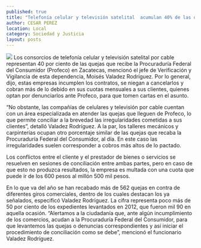 ```yaml
---
published: true
title: "Telefonía celular y televisión satelital  acumulan 40% de las quejas en Profeco"
author: CESAR PEREZ
location: Local
category: Sociedad y Justicia
layout: posts
---
```


![](http://i.imgur.com/moBU4y1m.jpg)
Los consorcios de telefonía celular y televisión satelital por cable representan 40 por ciento de las quejas que recibe la Procuraduría Federal del Consumidor (Profeco) en Zacatecas, mencionó el jefe de Verificación y Vigilancia de esta dependencia, Moisés Valadez Rodríguez.
Por lo general, dijo, estas empresas incumplen los contratos, se niegan a cancelarlos y cobran más de lo debido en sus cuotas mensuales a sus clientes, quienes optan por denunciarlos ante Profeco, para que tomen cartas en el asunto.

“No obstante, las compañías de celulares y televisión por cable cuentan con un área especializada en atender las quejas que lleguen de Profeco, lo que permite conciliar a la brevedad las irregularidades cometidas a sus clientes”, detalló Valadez Rodríguez.
A la par, los talleres mecánicos y carpinterías ocupan otro porcentaje similar de las quejas que recaba la Procuraduría Federal del Consumidor, al día. En este caso las irregularidades suelen corresponder a cobros más altos de lo pactado.

Los conflictos entre el cliente y el prestador de bienes o servicios se resuelven en sesiones de conciliación entre ambas partes, pero en caso de que esto no produzca resultados, la empresa es multada con una cuota que puede ir de los 600 pesos al millón 500 mil pesos.

En lo que va del año se han recabado más de 562 quejas en contra de diferentes giros comerciales, dentro de los cuales destacan los ya señalados, especificó Valadez Rodríguez. La cifra representa poco más de 50 por ciento de los expedientes levantados en 2012, que fueron mil 90 en aquella ocasión.
“Alertamos a la ciudadanía que, ante algún incumplimiento de los comercios, acudan a la Procuraduría Federal del Consumidor, para que levantemos las quejas o denuncias correspondientes y así iniciar el procedimiento de conciliación como se debe”, mencionó el funcionario Valadez Rodríguez.
